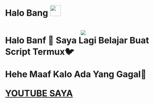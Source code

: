 <h1>
  Halo Bang

  <img src="https://media.giphy.com/media/hvRJCLFzcasrR4ia7z/giphy.gif" width="35px"/>
<h1>

<div align="center">
  <img src="https://giphy.com/gifs/VXJWhaO7afRe/giphy.gif"/>
</div

<p style="font-weight:300;">Halo Banf 👋
Saya Lagi Belajar Buat Script Termux🐦

Hehe Maaf Kalo Ada Yang Gagal🗿</p>

<a href="https://www.youtube.com/c/OTAKKOSONG">YOUTUBE SAYA</a> 
